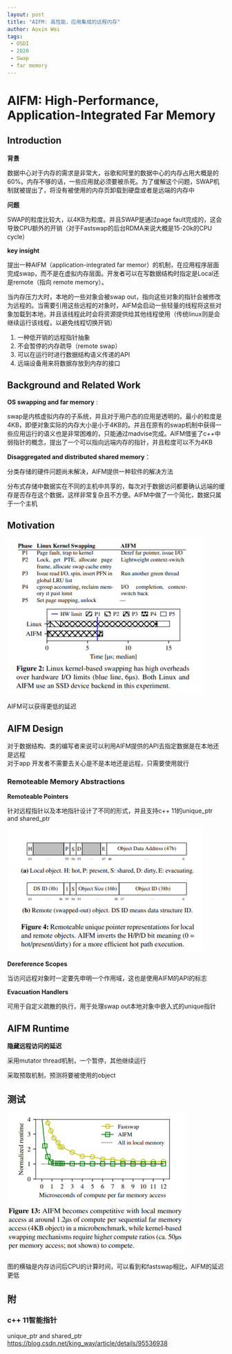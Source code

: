 ```yaml
---
layout: post
title: "AIFM: 高性能，应用集成的远程内存"
author: Aoxin Wei
tags:
 - OSDI
 - 2020
 - Swap
 - far memory
---
```

# AIFM: High-Performance, Application-Integrated Far Memory

## Introduction

**背景**

数据中心对于内存的需求是非常大，谷歌和阿里的数据中心的内存占用大概是的60%。内存不够的话，一些应用就必须要被杀死。为了缓解这个问题，SWAP机制就被提出了，将没有被使用的内存页卸载到硬盘或者是远端的内存中

**问题** 

SWAP的粒度比较大，以4KB为粒度。并且SWAP是通过page fault完成的，这会导致CPU额外的开销（对于Fastswap的后台RDMA来说大概是15-20k的CPU cycle）

**key insight**

提出一种AIFM（application-integrated far memor）的机制，在应用程序层面完成swap，而不是在虚拟内存层面。开发者可以在写数据结构时指定是Local还是remote（指向 remote memory）。  

当内存压力大时，本地的一些对象会被swap out，指向这些对象的指针会被修改为远程的。当需要引用这些远程的对象时，AIFM会启动一些轻量的线程将这些对象加载到本地，并且该线程此时会将资源提供给其他线程使用（传统linux则是会继续运行该线程，以避免线程切换开销）

1. 一种低开销的远程指针抽象
2. 不会暂停的内存疏导（remote swap）
3. 可以在运行时进行数据结构语义传递的API
4. 远端设备用来将数据存放到内存的接口



## Background and Related Work

**OS swapping and far memory** : 

swap是内核虚拟内存的子系统，并且对于用户态的应用是透明的。最小的粒度是4KB，即便对象实际的内存大小是小于4KB的。并且在原有的swap机制中获得一些应用运行的语义也是非常困难的，只能通过madvise完成。AIFM借鉴了c++中弱指针的概念，提出了一个可以指向远端内存的指针，并且粒度可以不为4KB

**Disaggregated and distributed shared memory**：

分类存储的硬件问题尚未解决，AIFM提供一种软件的解决方法

分布式存储中数据实在不同的主机中共享的，每次对于数据访问都要确认远端的缓存是否存在这个数据，这样非常复杂且不方便。AIFM中做了一个简化，数据只属于一个主机

## Motivation

![image](/images/2021-11-15-AIFM/image-20211116230932445.png)



AIFM可以获得更低的延迟

## AIFM Design

对于数据结构、类的编写者来说可以利用AIFM提供的API去指定数据是在本地还是远程  
对于app 开发者不需要去关心是不是本地还是远程，只需要使用就行

### Remoteable Memory Abstractions

**Remoteable Pointers**

针对远程指针以及本地指针设计了不同的形式，并且支持c++ 11的unique_ptr and shared_ptr

![image](/images/2021-11-15-AIFM/image-20211116231108049.png)

**Dereference Scopes**

当访问远程对象时一定要先申明一个作用域，这也是使用AIFM的API的标志

**Evacuation Handlers**

可用于自定义疏散的执行，用于处理swap out本地对象中嵌入式的unique指针
## AIFM Runtime

**隐藏远程访问的延迟**

采用mutator thread机制，一个暂停，其他继续运行

采取预取机制，预测将要被使用的object
## 测试

![image](/images/2021-11-15-AIFM/image-20211116231147961.png)

图的横轴是内存访问后CPU的计算时间，可以看到和fastswap相比，AIFM的延迟更低

## 附

### c++ 11智能指针

unique_ptr and shared_ptr https://blog.csdn.net/king_way/article/details/95536938